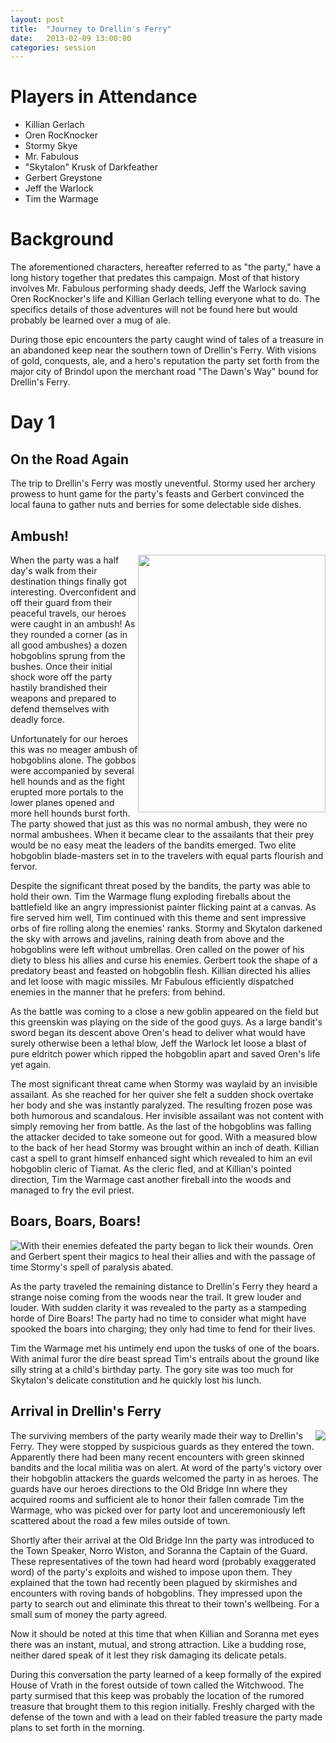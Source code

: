 ```yaml
---
layout: post
title:  "Journey to Drellin's Ferry"
date:   2013-02-09 13:00:00
categories: session
---
```


# Players in Attendance
* Killian Gerlach
* Oren RocKnocker
* Stormy Skye
* Mr. Fabulous
* "Skytalon" Krusk of Darkfeather
* Gerbert Greystone
* Jeff the Warlock
* Tim the Warmage

# Background
The aforementioned characters, hereafter referred to as "the party," have a long history together that predates this campaign. Most of that history involves Mr. Fabulous performing shady deeds, Jeff the Warlock saving Oren RocKnocker's life and Killian Gerlach telling everyone what to do. The specifics details of those adventures will not be found here but would probably be learned over a mug of ale.

During those epic encounters the party caught wind of tales of a treasure in an abandoned keep near the southern town of Drellin's Ferry. With visions of gold, conquests, ale, and a hero's reputation the party set forth from the major city of Brindol upon the merchant road "The Dawn's Way" bound for Drellin's Ferry.

# Day 1
## On the Road Again

The trip to Drellin's Ferry was mostly uneventful. Stormy used her archery prowess to hunt game for the party's feasts and Gerbert convinced the local fauna to gather nuts and berries for some delectable side dishes.

## Ambush!
<div style="float: right"><img width="300px" height="412px" src="{{ site.baseurl }}/img/ambush.jpg" /></div>
When the party was a half day's walk from their destination things finally got interesting. Overconfident and off their guard from their peaceful travels, our heroes were caught in an ambush! As they rounded a corner (as in all good ambushes) a dozen hobgoblins sprung from the bushes. Once their initial shock wore off the party hastily brandished their weapons and prepared to defend themselves with deadly force.

Unfortunately for our heroes this was no meager ambush of hobgoblins alone. The gobbos were accompanied by several hell hounds and as the fight erupted more portals to the lower planes opened and more hell hounds burst forth. The party showed that just as this was no normal ambush, they were no normal ambushees. When it became clear to the assailants that their prey would be no easy meat the leaders of the bandits emerged. Two elite hobgoblin blade-masters set in to the travelers with equal parts flourish and fervor.

Despite the significant threat posed by the bandits, the party was able to hold their own. Tim the Warmage flung exploding fireballs about the battlefield like an angry impressionist painter flicking paint at a canvas. As fire served him well, Tim continued with this theme and sent impressive orbs of fire rolling along the enemies' ranks. Stormy and Skytalon darkened the sky with arrows and javelins, raining death from above and the hobgoblins were left without umbrellas. Oren called on the power of his diety to bless his allies and curse his enemies. Gerbert took the shape of a predatory beast and feasted on hobgoblin flesh. Killian directed his allies and let loose with magic missiles. Mr Fabulous efficiently dispatched enemies in the manner that he prefers: from behind.

As the battle was coming to a close a new goblin appeared on the field but this greenskin was playing on the side of the good guys. As a large bandit's sword began its descent above Oren's head to deliver what would have surely otherwise been a lethal blow, Jeff the Warlock let loose a blast of pure eldritch power which ripped the hobgoblin apart and saved Oren's life yet again.

The most significant threat came when Stormy was waylaid by an invisible assailant. As she reached for her quiver she felt a sudden shock overtake her body and she was instantly paralyzed. The resulting frozen pose was both humorous and scandalous. Her invisible assailant was not content with simply removing her from battle. As the last of the hobgoblins was falling the attacker decided to take someone out for good. With a measured blow to the back of her head Stormy was brought within an inch of death. Killian cast a spell to grant himself enhanced sight which revealed to him an evil hobgoblin cleric of Tiamat. As the cleric fled, and at Killian's pointed direction, Tim the Warmage cast another fireball into the woods and managed to fry the evil priest.

## Boars, Boars, Boars!
<div style="float: left"><img src="http://ironmarches.com/wp-content/uploads/2011/03/images1.jpg" /></div>
With their enemies defeated the party began to lick their wounds. Oren and Gerbert spent their magics to heal their allies and with the passage of time Stormy's spell of paralysis abated.

As the party traveled the remaining distance to Drellin's Ferry they heard a strange noise coming from the woods near the trail. It grew louder and louder. With sudden clarity it was revealed to the party as a stampeding horde of Dire Boars! The party had no time to consider what might have spooked the boars into charging; they only had time to fend for their lives.

Tim the Warmage met his untimely end upon the tusks of one of the boars. With animal furor the dire beast spread Tim's entrails about the ground like silly string at a child's birthday party. The gory site was too much for Skytalon's delicate constitution and he quickly lost his lunch.

## Arrival in Drellin's Ferry
<div style="float: right"><img src="{{ site.baseurl }}/img/maps/DrellinsFerry.jpg" /></div>
The surviving members of the party wearily made their way to Drellin's Ferry. They were stopped by suspicious guards as they entered the town. Apparently there had been many recent encounters with green skinned bandits and the local militia was on alert. At word of the party's victory over their hobgoblin attackers the guards welcomed the party in as heroes. The guards have our heroes directions to the Old Bridge Inn where they acquired rooms and sufficient ale to honor their fallen comrade Tim the Warmage, who was picked over for party loot and unceremoniously left scattered about the road a few miles outside of town.

Shortly after their arrival at the Old Bridge Inn the party was introduced to the Town Speaker, Norro Wiston, and Soranna the Captain of the Guard. These representatives of the town had heard word (probably exaggerated word) of the party's exploits and wished to impose upon them. They explained that the town had recently been plagued by skirmishes and encounters with roving bands of hobgoblins. They impressed upon the party to search out and eliminate this threat to their town's wellbeing. For a small sum of money the party agreed.

Now it should be noted at this time that when Killian and Soranna met eyes there was an instant, mutual, and strong attraction. Like a budding rose, neither dared speak of it lest they risk damaging its delicate petals.

During this conversation the party learned of a keep formally of the expired House of Vrath in the forest outside of town called the Witchwood. The party surmised that this keep was probably the location of the rumored treasure that brought them to this region initially. Freshly charged with the defense of the town and with a lead on their fabled treasure the party made plans to set forth in the morning.

